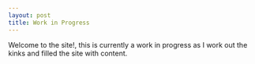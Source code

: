 ```yaml
---
layout: post
title: Work in Progress
---
```


Welcome to the site!, this is currently a work in progress as I work out the kinks and filled the site with content.